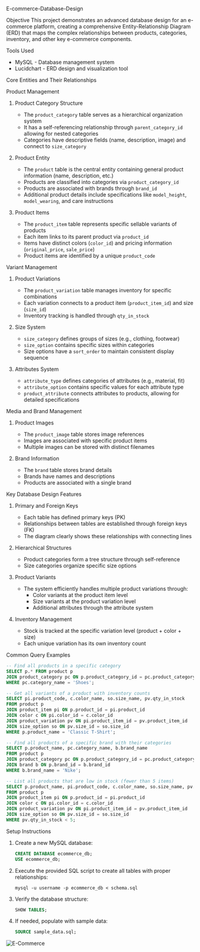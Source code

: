 E-commerce-Database-Design

Objective This project demonstrates an advanced database design for an e-commerce platform, creating a comprehensive Entity-Relationship Diagram (ERD) that maps the complex relationships between products, categories, inventory, and other key e-commerce components.

Tools Used
- MySQL - Database management system
- Lucidchart - ERD design and visualization tool

Core Entities and Their Relationships

Product Management

1. Product Category Structure
   - The `product_category` table serves as a hierarchical organization system
   - It has a self-referencing relationship through `parent_category_id` allowing for nested categories
   - Categories have descriptive fields (name, description, image) and connect to `size_category`

2. Product Entity
   - The `product` table is the central entity containing general product information (name, description, etc.)
   - Products are classified into categories via `product_category_id`
   - Products are associated with brands through `brand_id`
   - Additional product details include specifications like `model_height`, `model_wearing`, and care instructions

3. Product Items
   - The `product_item` table represents specific sellable variants of products
   - Each item links to its parent product via `product_id`
   - Items have distinct colors (`color_id`) and pricing information (`original_price`, `sale_price`)
   - Product items are identified by a unique `product_code`

Variant Management

1. Product Variations
   - The `product_variation` table manages inventory for specific combinations
   - Each variation connects to a product item (`product_item_id`) and size (`size_id`)
   - Inventory tracking is handled through `qty_in_stock`

2. Size System
   - `size_category` defines groups of sizes (e.g., clothing, footwear)
   - `size_option` contains specific sizes within categories
   - Size options have a `sort_order` to maintain consistent display sequence

3. Attributes System
   - `attribute_type` defines categories of attributes (e.g., material, fit)
   - `attribute_option` contains specific values for each attribute type
   - `product_attribute` connects attributes to products, allowing for detailed specifications

Media and Brand Management

1. Product Images
   - The `product_image` table stores image references
   - Images are associated with specific product items
   - Multiple images can be stored with distinct filenames

2. Brand Information
   - The `brand` table stores brand details
   - Brands have names and descriptions
   - Products are associated with a single brand

Key Database Design Features

1. Primary and Foreign Keys
   - Each table has defined primary keys (PK)
   - Relationships between tables are established through foreign keys (FK)
   - The diagram clearly shows these relationships with connecting lines

2. Hierarchical Structures
   - Product categories form a tree structure through self-reference
   - Size categories organize specific size options

3. Product Variants
   - The system efficiently handles multiple product variations through:
     - Color variants at the product item level
     - Size variants at the product variation level
     - Additional attributes through the attribute system

4. Inventory Management
   - Stock is tracked at the specific variation level (product + color + size)
   - Each unique variation has its own inventory count

Common Query Examples

```sql
-- Find all products in a specific category
SELECT p.* FROM product p
JOIN product_category pc ON p.product_category_id = pc.product_category_id
WHERE pc.category_name = 'Shoes';

-- Get all variants of a product with inventory counts
SELECT pi.product_code, c.color_name, so.size_name, pv.qty_in_stock
FROM product p
JOIN product_item pi ON p.product_id = pi.product_id
JOIN color c ON pi.color_id = c.color_id
JOIN product_variation pv ON pi.product_item_id = pv.product_item_id
JOIN size_option so ON pv.size_id = so.size_id
WHERE p.product_name = 'Classic T-Shirt';

-- Find all products of a specific brand with their categories
SELECT p.product_name, pc.category_name, b.brand_name
FROM product p
JOIN product_category pc ON p.product_category_id = pc.product_category_id
JOIN brand b ON p.brand_id = b.brand_id
WHERE b.brand_name = 'Nike';

-- List all products that are low in stock (fewer than 5 items)
SELECT p.product_name, pi.product_code, c.color_name, so.size_name, pv.qty_in_stock
FROM product p
JOIN product_item pi ON p.product_id = pi.product_id
JOIN color c ON pi.color_id = c.color_id
JOIN product_variation pv ON pi.product_item_id = pv.product_item_id
JOIN size_option so ON pv.size_id = so.size_id
WHERE pv.qty_in_stock < 5;
```

Setup Instructions

1. Create a new MySQL database:
   ```sql
   CREATE DATABASE ecommerce_db;
   USE ecommerce_db;
   ```

2. Execute the provided SQL script to create all tables with proper relationships:
   ```
   mysql -u username -p ecommerce_db < schema.sql
   ```

3. Verify the database structure:
   ```sql
   SHOW TABLES;
   ```

4. If needed, populate with sample data:
   ```sql
   SOURCE sample_data.sql;
   ```

![E-Commerce](https://github.com/user-attachments/assets/91ffdcfc-bc7f-4190-aa1b-f47433583707)
